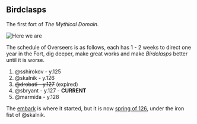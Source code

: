 Birdclasps
----------

The first fort of *The Mythical Domain*.

![Here we are](http://pixxx.wtf.cat/image/3t3F2x2p1P0R/2014-08-07%20at%209.25%20PM.png)

The schedule of Overseers is as follows, each has 1 - 2 weeks to direct
one year in the Fort, dig deeper, make great works and make *Birdclasps* better until
it is worse.

  1. @sshirokov - y.125
  2. @skalnik - y.126 
  3. ~~@drobati - y.127~~ (expired)
  4. @sbryant - y.127 - **CURRENT**
  5. @marmida - y.128

The [embark](/The-Mythical-Domain/Birdclasps/125-0-embark.md) is where it started, but it is now
[spring of 126](/The-Mythical-Domain/Birdclasps/126-1-spring.md), under the iron fist of @skalnik.
